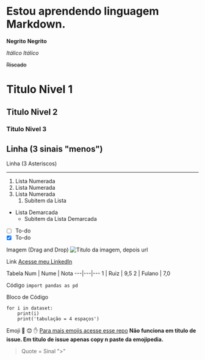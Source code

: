# Estou aprendendo linguagem Markdown.

**Negrito**
__Negrito__

*Itálico*
_Itálico_

~~Riscado~~

# Titulo Nivel 1
## Titulo Nivel 2
### Titulo Nivel 3

Linha (3 sinais "menos")
---
Linha (3 Asteriscos)
***

1. Lista Numerada
999. Lista Numerada
1. Lista Numerada
   1. Subitem da Lista
   
* Lista Demarcada
   * Subitem da Lista Demarcada

- [ ] To-do
- [x] To-do

Imagem (Drag and Drop)
![Titulo da imagem, depois url](https://images.unsplash.com/flagged/photo-1553056011-7811272649cb?ixlib=rb-1.2.1&ixid=MnwxMjA3fDB8MHxwaG90by1wYWdlfHx8fGVufDB8fHx8&auto=format&fit=crop&w=2069&q=80)

Link
[Acesse meu LinkedIn](https://www.linkedin.com/in/ruiz-roman-55589452/)

Tabela
Num | Nume | Nota
---|---|---
1 | Ruiz | 9,5
2 | Fulano | 7,0

Código
`import pandas as pd`

Bloco de Código
```
for i in dataset:
    print(i)
    print('tabulação = 4 espaços')
```

Emoji :vulcan_salute: :blush: :hand:
[Para mais emojis acesse esse repo](https://github.com/ikatyang/emoji-cheat-sheet)
**Não funciona em titulo de issue. Em titulo de issue apenas copy n paste da emojipedia.**

> Quote = Sinal ">"
